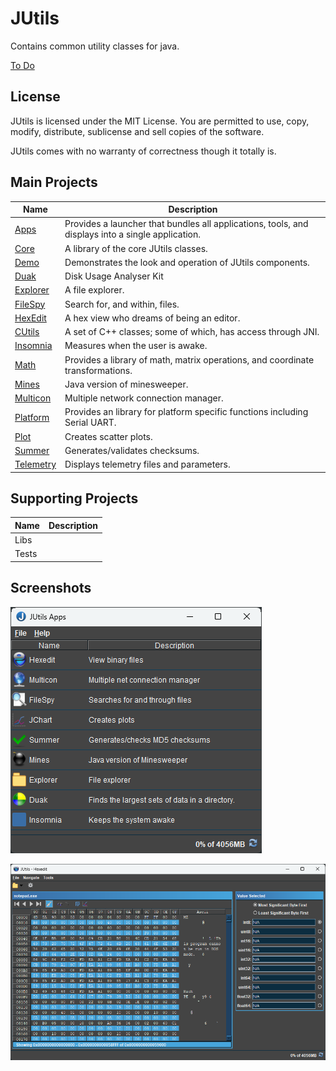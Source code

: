 # JUtils

Contains common utility classes for java.

[To Do](./todo.md)

## License

JUtils is licensed under the MIT License. You are permitted to use, copy, modify, distribute, sublicense and sell copies of the software.

JUtils comes with no warranty of correctness though it totally is.

## Main Projects

| Name | Description |
| --- | --- |
| [Apps](./docs/apps.md) | Provides a launcher that bundles all applications, tools, and displays into a single application. |
| [Core](./docs/core.md) | A library of the core JUtils classes. |
| [Demo](./docs/demo.md) | Demonstrates the look and operation of JUtils components. |
| [Duak](./docs/duak.md) | Disk Usage Analyser Kit |
| [Explorer](./docs/explorer.md) | A file explorer. |
| [FileSpy](./docs/filespy.md) | Search for, and within, files. |
| [HexEdit](./docs/hexedit.md) | A hex view who dreams of being an editor. |
| [CUtils](./docs/cutils.md) | A set of C++ classes; some of which, has access through JNI. |
| [Insomnia](./docs/insomnia.md) | Measures when the user is awake.  |
| [Math](./docs/math.md) | Provides a library of math, matrix operations, and coordinate transformations. |
| [Mines](./docs/mines.md) | Java version of minesweeper. |
| [Multicon](./docs/multicon.md) | Multiple network connection manager. |
| [Platform](./docs/platform.md) | Provides an library for platform specific functions including Serial UART. |
| [Plot](./docs/plot.md) | Creates scatter plots. |
| [Summer](./docs/summer.md) | Generates/validates checksums. |
| [Telemetry](./docs/telemetry.md) | Displays telemetry files and parameters. |

## Supporting Projects

| Name | Description |
| --- | --- |
| Libs |  |
| Tests |  |

## Screenshots

![JUtils Apps Screenshot](./docs/apps_main.png)

![JUtils HexEdit Screenshot](./docs/hexedit_main.png)